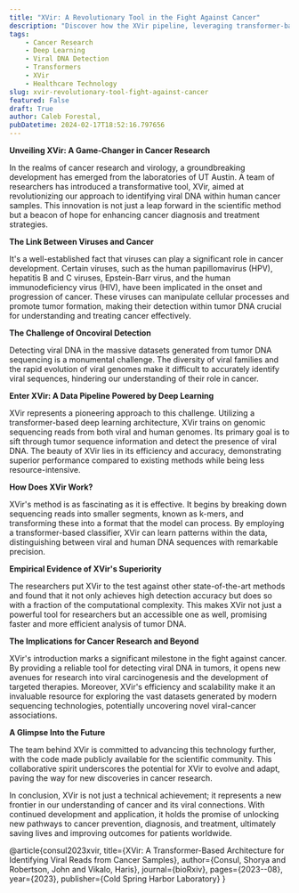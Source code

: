 ```yaml
---
title: "XVir: A Revolutionary Tool in the Fight Against Cancer"
description: "Discover how the XVir pipeline, leveraging transformer-based deep learning, is setting a new standard in detecting viral DNA within cancer samples, offering new insights into cancer research."
tags: 
    - Cancer Research 
    - Deep Learning 
    - Viral DNA Detection
    - Transformers
    - XVir
    - Healthcare Technology
slug: xvir-revolutionary-tool-fight-against-cancer
featured: False
draft: True
author: Caleb Forestal,
pubDatetime: 2024-02-17T18:52:16.797656
---
```


**Unveiling XVir: A Game-Changer in Cancer Research**

In the realms of cancer research and virology, a groundbreaking development has emerged from the laboratories of UT Austin. A team of researchers has introduced a transformative tool, XVir, aimed at revolutionizing our approach to identifying viral DNA within human cancer samples. This innovation is not just a leap forward in the scientific method but a beacon of hope for enhancing cancer diagnosis and treatment strategies.

**The Link Between Viruses and Cancer**

It's a well-established fact that viruses can play a significant role in cancer development. Certain viruses, such as the human papillomavirus (HPV), hepatitis B and C viruses, Epstein-Barr virus, and the human immunodeficiency virus (HIV), have been implicated in the onset and progression of cancer. These viruses can manipulate cellular processes and promote tumor formation, making their detection within tumor DNA crucial for understanding and treating cancer effectively.

**The Challenge of Oncoviral Detection**

Detecting viral DNA in the massive datasets generated from tumor DNA sequencing is a monumental challenge. The diversity of viral families and the rapid evolution of viral genomes make it difficult to accurately identify viral sequences, hindering our understanding of their role in cancer.

**Enter XVir: A Data Pipeline Powered by Deep Learning**

XVir represents a pioneering approach to this challenge. Utilizing a transformer-based deep learning architecture, XVir trains on genomic sequencing reads from both viral and human genomes. Its primary goal is to sift through tumor sequence information and detect the presence of viral DNA. The beauty of XVir lies in its efficiency and accuracy, demonstrating superior performance compared to existing methods while being less resource-intensive.

**How Does XVir Work?**

XVir's method is as fascinating as it is effective. It begins by breaking down sequencing reads into smaller segments, known as k-mers, and transforming these into a format that the model can process. By employing a transformer-based classifier, XVir can learn patterns within the data, distinguishing between viral and human DNA sequences with remarkable precision.

**Empirical Evidence of XVir's Superiority**

The researchers put XVir to the test against other state-of-the-art methods and found that it not only achieves high detection accuracy but does so with a fraction of the computational complexity. This makes XVir not just a powerful tool for researchers but an accessible one as well, promising faster and more efficient analysis of tumor DNA.

**The Implications for Cancer Research and Beyond**

XVir's introduction marks a significant milestone in the fight against cancer. By providing a reliable tool for detecting viral DNA in tumors, it opens new avenues for research into viral carcinogenesis and the development of targeted therapies. Moreover, XVir's efficiency and scalability make it an invaluable resource for exploring the vast datasets generated by modern sequencing technologies, potentially uncovering novel viral-cancer associations.

**A Glimpse Into the Future**

The team behind XVir is committed to advancing this technology further, with the code made publicly available for the scientific community. This collaborative spirit underscores the potential for XVir to evolve and adapt, paving the way for new discoveries in cancer research.

In conclusion, XVir is not just a technical achievement; it represents a new frontier in our understanding of cancer and its viral connections. With continued development and application, it holds the promise of unlocking new pathways to cancer prevention, diagnosis, and treatment, ultimately saving lives and improving outcomes for patients worldwide.


@article{consul2023xvir,
  title={XVir: A Transformer-Based Architecture for Identifying Viral Reads from Cancer Samples},
  author={Consul, Shorya and Robertson, John and Vikalo, Haris},
  journal={bioRxiv},
  pages={2023--08},
  year={2023},
  publisher={Cold Spring Harbor Laboratory}
}